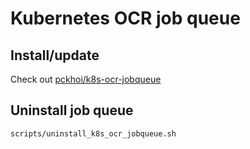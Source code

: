 # Kubernetes OCR job queue

## Install/update

Check out [pckhoi/k8s-ocr-jobqueue](https://github.com/pckhoi/k8s-ocr-jobqueue)

## Uninstall job queue

```bash
scripts/uninstall_k8s_ocr_jobqueue.sh
```
